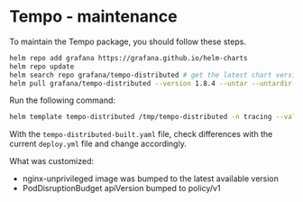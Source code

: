 # Tempo - maintenance

To maintain the Tempo package, you should follow these steps.

```bash
helm repo add grafana https://grafana.github.io/helm-charts
helm repo update
helm search repo grafana/tempo-distributed # get the latest chart version
helm pull grafana/tempo-distributed --version 1.8.4 --untar --untardir /tmp # this command will download the chart in /tmp/tempo-distributed
```

Run the following command:

```bash
helm template tempo-distributed /tmp/tempo-distributed -n tracing --values MAINTENANCE.values.yaml > tempo-distributed-built.yaml
```

With the `tempo-distributed-built.yaml` file, check differences with the current `deploy.yml` file and change accordingly.

What was customized:

- nginx-unprivileged image was bumped to the latest available version
- PodDisruptionBudget apiVersion bumped to policy/v1
